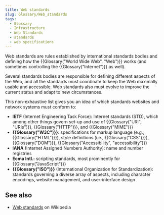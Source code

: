 ```yaml
---
title: Web standards
slug: Glossary/Web_standards
tags:
  - Glossary
  - Infrastructure
  - Web Standards
  - standards
  - web specifications
---
```


Web standards are rules established by international standards bodies and defining how the {{Glossary("World Wide Web", "Web")}} works (and sometimes controlling the {{Glossary("Internet")}} as well).

Several standards bodies are responsible for defining different aspects of the Web, and all the standards must coordinate to keep the Web maximally usable and accessible. Web standards also must evolve to improve the current status and adapt to new circumstances.

This non-exhaustive list gives you an idea of which standards websites and network systems must conform to:

- **IETF** (Internet Engineering Task Force): Internet standards (STD), which among other things govern set-up and use of {{Glossary("URI", "URIs")}}, {{Glossary("HTTP")}}, and {{Glossary("MIME")}}
- **{{Glossary("W3C")}}**: specifications for markup language (e.g., {{Glossary("HTML")}}), style definitions (i.e., {{Glossary("CSS")}}), {{Glossary("DOM")}}, {{Glossary("Accessibility", "accessibility")}}
- **IANA** (Internet Assigned Numbers Authority): name and number registries
- **Ecma Intl.:** scripting standards, most prominently for {{Glossary("JavaScript")}}
- **{{Glossary("ISO")}}** (International Organization for Standardization): standards governing a diverse array of aspects, including character encodings, website management, and user-interface design

## See also

- [Web standards](https://en.wikipedia.org/wiki/Web_standards) on Wikipedia
